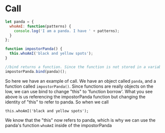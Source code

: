 # Call

```js
let panda = {
  whoAmI: function(patterns) {
    console.log('I am a panda. I have ' + patterns);
  }
};

function impostorPanda() {
  this.whoAmI('black and yellow spots');
}

//bind returns a function. Since the function is not stored in a variable, the function is immediately invoked with the parentheses. The impostor panda has succesfully imitated the real panda!!
impostorPanda.bind(panda)();
```

So here we have an example of call. We have an object called `panda`, and a function called `impostorPanda()`. Since functions are really objects on the low, we can use bind to change "this" to 'function borrow'. What you see above is us referencing the impostorPanda function but changing the identity of "this" to refer to panda. So when we call

`this.whoAmI('black and yellow spots');`

We know that the "this" now refers to panda, which is why we can use the panda's function `whoAmI` inside of the impostorPanda
